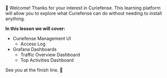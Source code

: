 👋 Welcome! Thanks for your interest in Curiefense. This learning platform will allow you to explore what Curiefense can do without needing to install anything. 

**In this lesson we will cover:**

* Curiefense Management UI
    * Access Log
* Grafana Dashboards
    * Traffic Overview Dashboard
    * Top Activities Dashboard

See you at the finish line. 🏁
